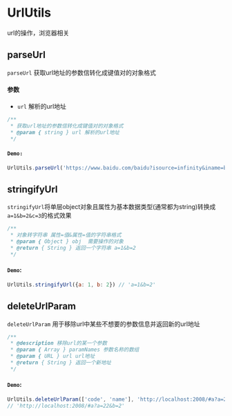 # UrlUtils
url的操作，浏览器相关

## parseUrl
`parseUrl` 获取url地址的参数信转化成键值对的对象格式
#### 参数
- `url` 解析的url地址
```js
/**
 * 获取url地址的参数信转化成键值对的对象格式
 * @param { string } url 解析的url地址
 */
```
#### `Demo:`
```js
UrlUtils.parseUrl('https://www.baidu.com/baidu?isource=infinity&iname=baidu&itype=web&tn=02003390_42_hao_pg&ie=utf-8&wd=hello')
```

## stringifyUrl
`stringifyUrl`将单层object对象且属性为基本数据类型(通常都为string)转换成`a=1&b=2&c=3`的格式效果
```js
/**
 * 对象转字符串 属性=值&属性=值的字符串格式
 * @param { Object } obj  需要操作的对象
 * @return { String } 返回一个字符串 a=1&b=2
 */
```
#### `Demo`:
```js
UrlUtils.stringifyUrl({a: 1, b: 2}) // 'a=1&b=2'
```

## deleteUrlParam
`deleteUrlParam` 用于移除url中某些不想要的参数信息并返回新的url地址

```js
/**
 * @description 移除url的某一个参数
 * @param { Array } paramNames 参数名称的数组
 * @param { URL } url url地址
 * @return { String } 返回一个新地址
 */
```
#### `Demo`:
```js
UrlUtils.deleteUrlParam(['code', 'name'], 'http://localhost:2008/#a?a=22&b=2&code=3')
// 'http://localhost:2008/#a?a=22&b=2'
```
